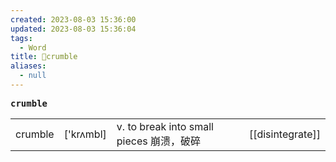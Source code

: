 ```yaml
---
created: 2023-08-03 15:36:00
updated: 2023-08-03 15:36:04
tags:
  - Word
title: 📖crumble
aliases:
  - null
---
```


<pre><strong>crumble</strong></pre>
|   |   |   |   |
|---|---|---|---|
|crumble|['krʌmbl]|v. to break into small pieces 崩溃，破碎|[[disintegrate]]|